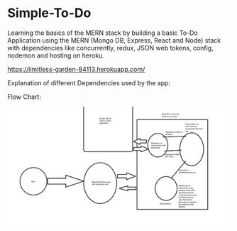 # Simple-To-Do

Learning the basics of the MERN stack by building a basic To-Do Application using the MERN (Mongo DB, Express, React and Node) stack with dependencies like concurrently, redux, JSON web tokens, config, nodemon and hosting on heroku.

https://limitless-garden-84113.herokuapp.com/

Explanation of different Dependencies used by the app:


Flow Chart:

![Flow chart](12121.jpg)

